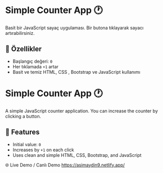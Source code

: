 # Simple Counter App 🕐

Basit bir JavaScript sayaç uygulaması. Bir butona tıklayarak sayacı artırabilirsiniz.

## 🚀 Özellikler
- Başlangıç değeri: `0`
- Her tıklamada `+1` artar
- Basit ve temiz HTML, CSS , Bootstrap ve JavaScript kullanımı


# Simple Counter App 🕐

A simple JavaScript counter application. You can increase the counter by clicking a button.

## 🚀 Features
- Initial value: `0`
- Increases by `+1` on each click
- Uses clean and simple HTML, CSS, Bootstrap, and JavaScript

🌐 Live Demo / Canlı Demo https://asimaydin9.netlify.app/

